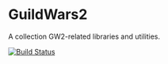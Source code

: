 # GuildWars2
A collection GW2-related libraries and utilities.

 [![Build Status](https://cvpcs.visualstudio.com/_apis/public/build/definitions/bcce5982-bbad-4ac6-ab71-5837e887438e/13/badge)](https://cvpcs.visualstudio.com/GuildWars2/_build/index?definitionId=13)
 
